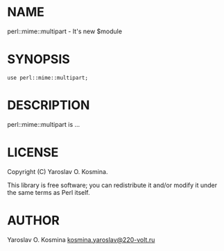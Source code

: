 # NAME

perl::mime::multipart - It's new $module

# SYNOPSIS

    use perl::mime::multipart;

# DESCRIPTION

perl::mime::multipart is ...

# LICENSE

Copyright (C) Yaroslav O. Kosmina.

This library is free software; you can redistribute it and/or modify
it under the same terms as Perl itself.

# AUTHOR

Yaroslav O. Kosmina <kosmina.yaroslav@220-volt.ru>
